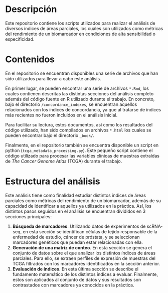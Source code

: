 # Descripción

Este repositorio contiene los scripts utilizados para realizar el análisis de diversos índices de áreas parciales, los cuales son utilizados como métricas del rendimiento de un biomarcador en condiciones de alta sensibilidad o especificidad.

# Contenidos

En el repositorio se encuentran disponibles una serie de archivos que han sido utilizados para llevar a cabo este análisis.

En primer lugar, se pueden encontrar una serie de archivos `*.Rmd`, los cuales contienen descritas las distintas secciones del análisis completo además del código fuente en R utilizado durante el trabajo. En concreto, bajo el directorio `/concordance_indexes`, se encuentran aquellos relacionados con los índices de concordancia, ya que al tratarse de índices más recientes no fueron incluidos en el análisis inicial.

Para facilitar su lectura, estos documentos, así como los resultados del código utilizado, han sido compilados en archivos `*.html` los cuales se pueden encontrar bajo el directorio `_book/`. 

Finalmente, en el repositorio también se encuentra disponible un script en python (`tcga_metadata_processing.py`). Este pequeño script contiene el código utilizado para procesar las variables clínicas de muestras extraídas de *The Cancer Genome Atlas* (TCGA) durante el trabajo.

# Estructura del análisis

Este análisis tiene como finalidad estudiar distintos índices de áreas parciales como métricas del rendimiento de un biomarcador, además de su capacidad de identificar a aquellos ya utilizados en la práctica. Así, los distintos pasos seguidos en el análisis se encuentran divididos en 3 secciones principales:

1. **Búsqueda de marcadores**. Utilizando datos de experimentos de scRNA-seq, en esta sección se identifican células de tejido responsable de la enfermedad de estudio, cáncer de próstata, y se seleccionan marcadores genéticos que puedan estar relacionadas con ella.
1. **Generación de una matriz de conteo**. En esta sección se genera el conjunto de datos sobre el que analizar los distintos índices de áreas parciales. Para ello, se extraen perfiles de expresión de muestras del TCGA filtrados con los marcadores identificados en la sección anterior.
1. **Evaluación de índices**. En esta última sección se describe el fundamento matemático de los distintos índices a evaluar. Finalmente, estos son aplicados al conjunto de datos y sus resultados son contrastados con marcadores ya conocidos en la práctica.


